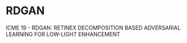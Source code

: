 # RDGAN
ICME 19 - RDGAN: RETINEX DECOMPOSITION BASED ADVERSARIAL LEARNING FOR LOW-LIGHT ENHANCEMENT

